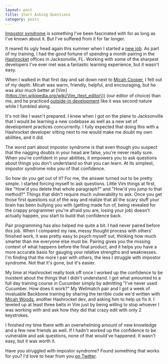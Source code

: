 ```yaml
---
layout: post
title: Start Asking Questions
category: posts
---
```

[Impostor syndrome](https://en.wikipedia.org/wiki/Impostor_syndrome) is something I've been fascinated with for as long as I've known about it. But I've suffered from it for far longer. 

It reared its ugly head again this summer when I started a [new job](http://www.wellmatchhealth.com/). As part of my training, I had the good fortune of spending a month pairing in the [Hashrocket](http://www.hashrocket.com/) offices in Jacksonville, FL. Working with some of the sharpest developers I've ever met was a fantastic learning experience, but it wasn't easy.

When I walked in that first day and sat down next to [Micah Cooper](https://twitter.com/mrmicahcooper), I felt out of my depth. Micah was warm, friendly, helpful, and encouraging, but he was also much better at [Vim](https://en.wikipedia.org/wiki/Vim_(text_editor\)) (our editor of choice) than me, and he practiced [outside-in development](https://en.wikipedia.org/wiki/Outside%E2%80%93in_software_development) like it was second nature while I fumbled along.

It's not like I wasn't prepared. I knew when I got on the plane to Jacksonville that I would be learning a new codebase as well as a new set of development practices concurrently. I fully expected that doing this with a Hashrocket developer sitting next to me would make me doubt my own abilities, and it did. 

The worst part about impostor syndrome is that even though you suspect that the nagging doubts in your head are false, you're never really sure. When you're confident in your abilities, it empowers you to ask questions about things you don't understand so that you can learn. At its simplest, impostor syndrome robs you of that confidence.

So how do you get out of it? For me, the answer turned out to be pretty simple. I started forcing myself to ask questions. Little Vim things at first, like "How'd you delete that whole paragraph?" and "How'd you jump to that method?" Things that didn't require much vulnerability to ask. Once you get those first questions out of the way and realize that all the scary stuff your brain has been bullying you with (getting made fun of, being revealed for the crappy programmer you're afraid you are, losing your job) doesn't actually happen, you start to build that confidence back.

Pair programming has also helped me quite a bit. I had never paired before this job. When I compared my raw, messy thought process with others' finished work, it was pretty easy to psych myself out, thinking how much smarter than me everyone else must be. Pairing gives you the missing context of what happens before the final product, and it helps you have a more accurate basis for gauging your relative strengths and weaknesses. I'm finding that the more I pair with others, the less I struggle with impostor syndrome. Not that it's gone, but it's easier. 

My time at Hashrocket really took off once I worked up the confidence to be insistent about the things that I didn't understand. I got what amounted to a full day training course in Cucumber simply by admitting "I've never used Cucumber. How does it work?" My Wellmatch pair and I got a week of invaluable Backbone training by sharing the terrible code we'd written with [Micah Woods](https://twitter.com/mwoods79), another Hashrocket dev, and asking him to help us fix it. I leveled up at least three belts in Vim just by being willing to stop whoever I was working with and ask how they did that crazy edit with only 2 keystrokes.

I finished my time there with an overwhelming amount of new knowledge and a few new friends as well. If I hadn't worked up the confidence to be vulnerable and ask questions, none of that would've happened. It wasn't easy, but it was worth it.

Have you struggled with impostor syndrome? Found something that works for you? I'd love to hear from you [on Twitter](https://twitter.com/nmeans).
